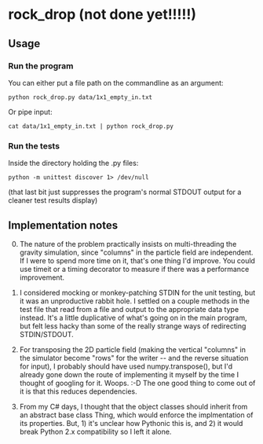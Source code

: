 # rock_drop (not done yet!!!!!)

## Usage

### Run the program

You can either put a file path on the commandline as an argument:

    python rock_drop.py data/1x1_empty_in.txt 

Or pipe input:

    cat data/1x1_empty_in.txt | python rock_drop.py

### Run the tests

Inside the directory holding the .py files:

    python -m unittest discover 1> /dev/null

(that last bit just suppresses the program's normal STDOUT output for a cleaner
test results display)

## Implementation notes

0. The nature of the problem practically insists on multi-threading the gravity
   simulation, since "columns" in the particle field are independent. If I were
   to spend more time on it, that's one thing I'd improve. You could use timeit
   or a timing decorator to measure if there was a performance improvement.

1. I considered mocking or monkey-patching STDIN for the unit testing, but it
   was an unproductive rabbit hole. I settled on a couple methods in the test
   file that read from a file and output to the appropriate data type instead.
   It's a little duplicative of what's going on in the main program, but felt
   less hacky than some of the really strange ways of redirecting STDIN/STDOUT.

2. For transposing the 2D particle field (making the vertical "columns" in the
   simulator become "rows" for the writer -- and the reverse situation for
   input), I probably should have used
   numpy.transpose(), but I'd already gone down the route of implementing it
   myself by the time I thought of googling for it. Woops. :-D The one good
   thing to come out of it is that this reduces dependencies.

3. From my C# days, I thought that the object classes should inherit from an
   abstract base class Thing, which would enforce the implmentation of its
   properties. But, 1) it's unclear how Pythonic this is, and 2) it would break
   Python 2.x compatibility so I left it alone.

